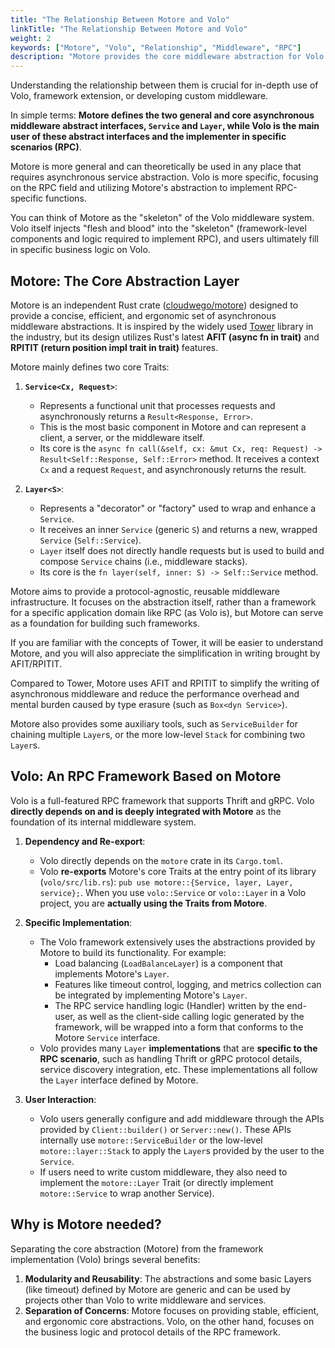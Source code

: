 ```yaml
---
title: "The Relationship Between Motore and Volo"
linkTitle: "The Relationship Between Motore and Volo"
weight: 2
keywords: ["Motore", "Volo", "Relationship", "Middleware", "RPC"]
description: "Motore provides the core middleware abstraction for Volo. Volo uses Motore as the foundation of its core middleware abstraction layer, on top of which RPC-related functions and implementations are built."
---
```


Understanding the relationship between them is crucial for in-depth use of Volo, framework extension, or developing custom middleware.

In simple terms: **Motore defines the two general and core asynchronous middleware abstract interfaces, `Service` and `Layer`, while Volo is the main user of these abstract interfaces and the implementer in specific scenarios (RPC)**.

Motore is more general and can theoretically be used in any place that requires asynchronous service abstraction. Volo is more specific, focusing on the RPC field and utilizing Motore's abstraction to implement RPC-specific functions.

You can think of Motore as the "skeleton" of the Volo middleware system. Volo itself injects "flesh and blood" into the "skeleton" (framework-level components and logic required to implement RPC), and users ultimately fill in specific business logic on Volo.

## Motore: The Core Abstraction Layer

Motore is an independent Rust crate ([cloudwego/motore](https://github.com/cloudwego/motore)) designed to provide a concise, efficient, and ergonomic set of asynchronous middleware abstractions. It is inspired by the widely used [Tower](https://github.com/tower-rs/tower) library in the industry, but its design utilizes Rust's latest **AFIT (async fn in trait)** and **RPITIT (return position impl trait in trait)** features.

Motore mainly defines two core Traits:

1.  **`Service<Cx, Request>`**:
    *   Represents a functional unit that processes requests and asynchronously returns a `Result<Response, Error>`.
    *   This is the most basic component in Motore and can represent a client, a server, or the middleware itself.
    *   Its core is the `async fn call(&self, cx: &mut Cx, req: Request) -> Result<Self::Response, Self::Error>` method. It receives a context `Cx` and a request `Request`, and asynchronously returns the result.

2.  **`Layer<S>`**:
    *   Represents a "decorator" or "factory" used to wrap and enhance a `Service`.
    *   It receives an inner `Service` (generic `S`) and returns a new, wrapped `Service` (`Self::Service`).
    *   `Layer` itself does not directly handle requests but is used to build and compose `Service` chains (i.e., middleware stacks).
    *   Its core is the `fn layer(self, inner: S) -> Self::Service` method.

Motore aims to provide a protocol-agnostic, reusable middleware infrastructure. It focuses on the abstraction itself, rather than a framework for a specific application domain like RPC (as Volo is), but Motore can serve as a foundation for building such frameworks.

If you are familiar with the concepts of Tower, it will be easier to understand Motore, and you will also appreciate the simplification in writing brought by AFIT/RPITIT.

Compared to Tower, Motore uses AFIT and RPITIT to simplify the writing of asynchronous middleware and reduce the performance overhead and mental burden caused by type erasure (such as `Box<dyn Service>`).

Motore also provides some auxiliary tools, such as `ServiceBuilder` for chaining multiple `Layer`s, or the more low-level `Stack` for combining two `Layer`s.

## Volo: An RPC Framework Based on Motore

Volo is a full-featured RPC framework that supports Thrift and gRPC. Volo **directly depends on and is deeply integrated with Motore** as the foundation of its internal middleware system.

1.  **Dependency and Re-export**:
    *   Volo directly depends on the `motore` crate in its `Cargo.toml`.
    *   Volo **re-exports** Motore's core Traits at the entry point of its library (`volo/src/lib.rs`): `pub use motore::{Service, layer, Layer, service};`. When you use `volo::Service` or `volo::Layer` in a Volo project, you are **actually using the Traits from Motore**.

2.  **Specific Implementation**:
    *   The Volo framework extensively uses the abstractions provided by Motore to build its functionality. For example:
        *   Load balancing (`LoadBalanceLayer`) is a component that implements Motore's `Layer`.
        *   Features like timeout control, logging, and metrics collection can be integrated by implementing Motore's `Layer`.
        *   The RPC service handling logic (Handler) written by the end-user, as well as the client-side calling logic generated by the framework, will be wrapped into a form that conforms to the Motore `Service` interface.
    *   Volo provides many `Layer` **implementations** that are **specific to the RPC scenario**, such as handling Thrift or gRPC protocol details, service discovery integration, etc. These implementations all follow the `Layer` interface defined by Motore.

3.  **User Interaction**:
    *   Volo users generally configure and add middleware through the APIs provided by `Client::builder()` or `Server::new()`. These APIs internally use `motore::ServiceBuilder` or the low-level `motore::layer::Stack` to apply the `Layer`s provided by the user to the `Service`.
    *   If users need to write custom middleware, they also need to implement the `motore::Layer` Trait (or directly implement `motore::Service` to wrap another Service).

## Why is Motore needed?

Separating the core abstraction (Motore) from the framework implementation (Volo) brings several benefits:

1.  **Modularity and Reusability**: The abstractions and some basic Layers (like timeout) defined by Motore are generic and can be used by projects other than Volo to write middleware and services.
2.  **Separation of Concerns**: Motore focuses on providing stable, efficient, and ergonomic core abstractions. Volo, on the other hand, focuses on the business logic and protocol details of the RPC framework.
